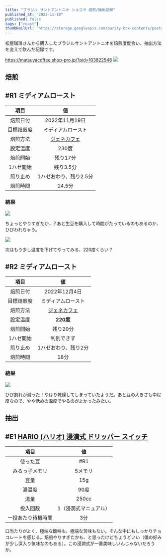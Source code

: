```yaml
---
title: "ブラジル サントアントニオ ショコラ 焙煎/抽出記録"
published_at: "2022-11-18"
published: false
tags: ["roast"]
thumbNailUrl: "https://storage.googleapis.com/parity-box-contents/posts/images/coffee-brazil-santo-antonio/IMG_0588.jpg"
---
```



松屋珈琲さんから購入したブラジルサントアントニオを焙煎度度合い、抽出方法を変えて飲んだ記録です。

https://matsuyacoffee.shop-pro.jp/?pid=103822548
![](/images/coffee-brazil-santo-antonio/IMG_0579.jpg)

## 焙煎


## #R1 ミディアムロースト


| 項目 | 値 |
|:---:|:---:|
| 焙煎日付 | 2022年11月19日 |
| 目標焙煎度 | ミディアムロースト |
| 焙煎方法 | [ジェネカフェ](https://amzn.to/3tKwnHh) |
| 設定温度 | 230度 |
| 焙煎開始 | 残り17分 |
| 1ハゼ開始 | 残り3.5分 |
| 煎り止め | 1ハゼおわり、残り2.5分 |
| 焙煎時間 | 14.5分 |

### 結果

![](/images/coffee-brazil-santo-antonio/IMG_0588.jpg)

ちょっとやりすぎたか…？あと生豆を購入して時間がたっているのもあるのか、ひびわれちゃう。

![](/images/coffee-brazil-santo-antonio/IMG_0589.jpg)

次はもう少し温度を下げてやってみる、220度くらい？

## #R2 ミディアムロースト


| 項目 | 値 |
|:---:|:---:|
| 焙煎日付 | 2022年12月4日 |
| 目標焙煎度 | ミディアムロースト |
| 焙煎方法 | [ジェネカフェ](https://amzn.to/3tKwnHh) |
| 設定温度 | **220度** |
| 焙煎開始 | 残り20分 |
| 1ハゼ開始 | 判別できず |
| 煎り止め | 1ハゼおわり、残り2分 |
| 焙煎時間 | 18分 |

### 結果

![](/images/coffee-brazil-santo-antonio/IMG_0918.jpg)

ひび割れが減った！やはり乾燥してしまっていたようだ。あと豆の大きさも中程度なので、やや低めの温度でやるのがよかったみたい。

## 抽出

## #E1 [HARIO (ハリオ) 浸漬式 ドリッパー スイッチ](https://amzn.to/3tMBVkD)

| 項目 | 値 |
|:---:|:---:|
| 使った豆 | #R1 |
| みるっ子メモリ | 5メモリ |
| 豆量 | 15g |
| 湯温度 | 90度 |
| 湯量 | 250cc |
| 投入回数 | 1（浸潤式マニュアル） |
| 一投あたり待機時間 | 3分 |


口当たりがよく、極端な酸味も、極端な苦味もない。そんな中にもしっかりチョコレートを感じる。焙煎やりすぎたかも、と思ったけどちょうどいい（僕の好みが少し深入り気味なのもある）。この浸潤式が一番美味しいんじゃないだろうか。

